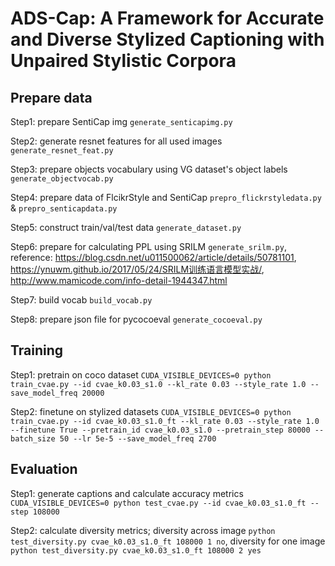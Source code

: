 # ADS-Cap: A Framework for Accurate and Diverse Stylized Captioning with Unpaired Stylistic Corpora

## Prepare data

Step1: prepare SentiCap img `generate_senticapimg.py`

Step2: generate resnet features for all used images `generate_resnet_feat.py`

Step3: prepare objects vocabulary using VG dataset's object labels `generate_objectvocab.py`

Step4: prepare data of FlcikrStyle and SentiCap `prepro_flickrstyledata.py` & `prepro_senticapdata.py`

Step5: construct train/val/test data `generate_dataset.py`

Step6: prepare for calculating PPL using SRILM `generate_srilm.py`, reference: https://blog.csdn.net/u011500062/article/details/50781101, https://ynuwm.github.io/2017/05/24/SRILM训练语言模型实战/, http://www.mamicode.com/info-detail-1944347.html

Step7: build vocab `build_vocab.py`

Step8: prepare json file for pycocoeval `generate_cocoeval.py`

## Training

Step1: pretrain on coco dataset `CUDA_VISIBLE_DEVICES=0 python train_cvae.py --id cvae_k0.03_s1.0 --kl_rate 0.03 --style_rate 1.0 --save_model_freq 20000`

Step2: finetune on stylized datasets `CUDA_VISIBLE_DEVICES=0 python train_cvae.py --id cvae_k0.03_s1.0_ft --kl_rate 0.03 --style_rate 1.0 --finetune True --pretrain_id cvae_k0.03_s1.0 --pretrain_step 80000 --batch_size 50 --lr 5e-5 --save_model_freq 2700`

## Evaluation
Step1: generate captions and calculate accuracy metrics `CUDA_VISIBLE_DEVICES=0 python test_cvae.py --id cvae_k0.03_s1.0_ft --step 108000`

Step2: calculate diversity metrics; diversity across image `python test_diversity.py cvae_k0.03_s1.0_ft 108000 1 no`, diversity for one image `python test_diversity.py cvae_k0.03_s1.0_ft 108000 2 yes`
